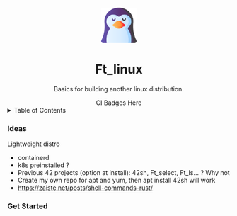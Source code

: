 <!-- TITLE -->
<br />
<div align="center">
  <img src="logo.png" alt="Logo" width="80" height="80">
  <h1 align="center">Ft_linux</h3>
  <p align="center">
    Basics for building another linux distribution.
  </p>
</div>

<div align="center">
 CI Badges Here
</div>

<!-- TABLE OF CONTENTS -->
<details>
  <summary>Table of Contents</summary>
  <ol>
    <li>
      <a href="#about-the-project">About The Project</a>
      <ul>
        <li><a href="#built-with">Built With</a></li>
      </ul>
    </li>
    <li>
      <a href="#getting-started">Getting Started</a>
      <ul>
        <li><a href="#prerequisites">Prerequisites</a></li>
        <li><a href="#installation">Installation</a></li>
      </ul>
    </li>
    <li><a href="#usage">Usage</a></li>
    <li><a href="#roadmap">Roadmap</a></li>
    <li><a href="#contributing">Contributing</a></li>
    <li><a href="#license">License</a></li>
    <li><a href="#contact">Contact</a></li>
    <li><a href="#acknowledgments">Acknowledgments</a></li>
  </ol>
</details>


  </p>
</p>


### Ideas

Lightweight distro
- containerd
- k8s preinstalled ?
- Previous 42 projects (option at install): 42sh, Ft\_select, Ft\_ls... ? Why not
- Create my own repo for apt and yum, then apt install 42sh will work
- https://zaiste.net/posts/shell-commands-rust/

### Get Started


